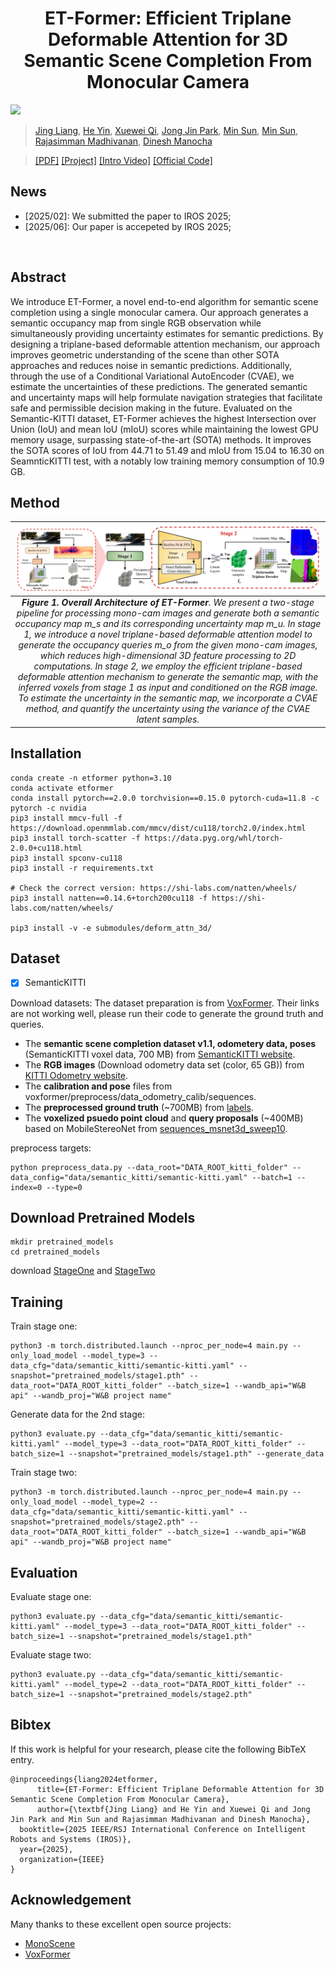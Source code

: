 <div align="center">   
  
# ET-Former: Efficient Triplane Deformable Attention for 3D Semantic Scene Completion From Monocular Camera
</div>

![](./assets/teaser.gif "")

[//]: # (> **ET-Former: Efficient Triplane Deformable Attention for 3D Semantic Scene Completion From Monocular Camera**.)

> [Jing Liang](https://jingliangc.github.io/), [He Yin](https://scholar.google.com/citations?hl=en&user=hKMVC8IAAAAJ), [Xuewei Qi](https://scholar.google.com/citations?hl=en&user=pOA6uKMAAAAJ&view_op=list_works&sortby=pubdate), [Jong Jin Park](https://scholar.google.com/citations?user=W-W1ew4AAAAJ), [Min Sun](https://scholar.google.com/citations?user=1Rf6sGcAAAAJ), [Min Sun](https://scholar.google.com/citations?user=1Rf6sGcAAAAJ), [Rajasimman Madhivanan](https://www.amazon.science/author/rajasimman-madhivanan), [Dinesh Manocha](https://scholar.google.com/citations?user=X08l_4IAAAAJ)


>  [[PDF]](https://arxiv.org/abs/2410.11019) [[Project]](https://github.com/jingGM/ET-Former.git) [[Intro Video]](https://youtu.be/aXnddiGxag0) [[Official Code]](https://github.com/amazon-science/ET-Former)


## News
- [2025/02]: We submitted the paper to IROS 2025;
- [2025/06]: Our paper is accepeted by IROS 2025;
</br>


## Abstract
We introduce ET-Former, a novel end-to-end algorithm for semantic scene completion using a single monocular camera. Our approach generates a semantic occupancy map from single RGB observation while simultaneously providing uncertainty estimates for semantic predictions. By designing a triplane-based deformable attention mechanism, our approach improves geometric understanding of the scene than other SOTA approaches and reduces noise in semantic predictions. Additionally, through the use of a Conditional Variational AutoEncoder (CVAE), we estimate the uncertainties of these predictions. The generated semantic and uncertainty maps will help formulate navigation strategies that facilitate safe and permissible decision making in the future. Evaluated on the Semantic-KITTI dataset, ET-Former achieves the highest Intersection over Union (IoU) and mean IoU (mIoU) scores while maintaining the lowest GPU memory usage, surpassing state-of-the-art (SOTA) methods. It improves the SOTA scores of IoU from 44.71 to 51.49 and mIoU from 15.04 to 16.30 on SeamnticKITTI test, with a notably low training memory consumption of 10.9 GB.

## Method

|                                                                                                                                                                                                                                                                                                                                                                              ![space-1.jpg](assets/architecture.png)                                                                                                                                                                                                                                                                                                                                                                              | 
|:-------------------------------------------------------------------------------------------------------------------------------------------------------------------------------------------------------------------------------------------------------------------------------------------------------------------------------------------------------------------------------------------------------------------------------------------------------------------------------------------------------------------------------------------------------------------------------------------------------------------------------------------------------------------------------------------------------------------------------------------------------------------------------------------------:| 
| ***Figure 1. Overall Architecture of ET-Former**. We present a two-stage pipeline for processing mono-cam images and generate both a semantic occupancy map m_s and its corresponding uncertainty map m_u. In stage 1, we introduce a novel triplane-based deformable attention model to generate the occupancy queries m_o from the given mono-cam images, which reduces high-dimensional 3D feature processing to 2D computations. In stage 2, we employ the efficient triplane-based deformable attention mechanism to generate the semantic map, with the inferred voxels from stage 1 as input and conditioned on the RGB image. To estimate the uncertainty in the semantic map, we incorporate a CVAE method, and quantify the uncertainty using the variance of the CVAE latent samples.* |

## Installation
```
conda create -n etformer python=3.10
conda activate etformer
conda install pytorch==2.0.0 torchvision==0.15.0 pytorch-cuda=11.8 -c pytorch -c nvidia
pip3 install mmcv-full -f https://download.openmmlab.com/mmcv/dist/cu118/torch2.0/index.html
pip3 install torch-scatter -f https://data.pyg.org/whl/torch-2.0.0+cu118.html
pip3 install spconv-cu118
pip3 install -r requirements.txt

# Check the correct version: https://shi-labs.com/natten/wheels/
pip3 install natten==0.14.6+torch200cu118 -f https://shi-labs.com/natten/wheels/

pip3 install -v -e submodules/deform_attn_3d/
```

## Dataset

- [x] SemanticKITTI

Download datasets: The dataset preparation is from [VoxFormer](https://github.com/NVlabs/VoxFormer/blob/main/docs/prepare_dataset.md). Their links are not working well, please run their code to generate the ground truth and queries.
-  The **semantic scene completion dataset v1.1, odometery data, poses** (SemanticKITTI voxel data, 700 MB) from [SemanticKITTI website](http://www.semantic-kitti.org/dataset.html#download).
-  The **RGB images** (Download odometry data set (color, 65 GB)) from [KITTI Odometry website](http://www.cvlibs.net/datasets/kitti/eval_odometry.php).
-  The **calibration and pose** files from voxformer/preprocess/data_odometry_calib/sequences.
-  The **preprocessed ground truth** (~700MB) from [labels](https://drive.google.com/file/d/1r6RWjPClt9-EBbuOczLB295c00o7pOOP/view?usp=share_link).
-  The **voxelized psuedo point cloud** and **query proposals** (~400MB) based on MobileStereoNet from [sequences_msnet3d_sweep10](https://drive.google.com/file/d/1nxWC3z4D4LDboQoMA-mnlJ7QHUnR9gRn/view?usp=share_link).

preprocess targets:
```
python preprocess_data.py --data_root="DATA_ROOT_kitti_folder" --data_config="data/semantic_kitti/semantic-kitti.yaml" --batch=1 --index=0 --type=0
```

## Download Pretrained Models
```commandline
mkdir pretrained_models
cd pretrained_models
```
download [StageOne](https://drive.google.com/file/d/1fVxfhIgrVkoWvfWWFgVBOl5E5f3sXzbq/view?usp=sharing) and [StageTwo](https://drive.google.com/file/d/1ifkShR71gS7nv33pgQg7JG4JOwSUqc3p/view?usp=sharing)

## Training
Train stage one:
```
python3 -m torch.distributed.launch --nproc_per_node=4 main.py --only_load_model --model_type=3 --data_cfg="data/semantic_kitti/semantic-kitti.yaml" --snapshot="pretrained_models/stage1.pth" --data_root="DATA_ROOT_kitti_folder" --batch_size=1 --wandb_api="W&B api" --wandb_proj="W&B project name"
```

Generate data for the 2nd stage:
```
python3 evaluate.py --data_cfg="data/semantic_kitti/semantic-kitti.yaml" --model_type=3 --data_root="DATA_ROOT_kitti_folder" --batch_size=1 --snapshot="pretrained_models/stage1.pth" --generate_data
```

Train stage two:
```
python3 -m torch.distributed.launch --nproc_per_node=4 main.py --only_load_model --model_type=2 --data_cfg="data/semantic_kitti/semantic-kitti.yaml" --snapshot="pretrained_models/stage2.pth" --data_root="DATA_ROOT_kitti_folder" --batch_size=1 --wandb_api="W&B api" --wandb_proj="W&B project name"
```


## Evaluation
Evaluate stage one:
```
python3 evaluate.py --data_cfg="data/semantic_kitti/semantic-kitti.yaml" --model_type=3 --data_root="DATA_ROOT_kitti_folder" --batch_size=1 --snapshot="pretrained_models/stage1.pth"
```
Evaluate stage two:
```
python3 evaluate.py --data_cfg="data/semantic_kitti/semantic-kitti.yaml" --model_type=2 --data_root="DATA_ROOT_kitti_folder" --batch_size=1 --snapshot="pretrained_models/stage2.pth"
```

## Bibtex
If this work is helpful for your research, please cite the following BibTeX entry.

```
@inproceedings{liang2024etformer,
      title={ET-Former: Efficient Triplane Deformable Attention for 3D Semantic Scene Completion From Monocular Camera}, 
      author={\textbf{Jing Liang} and He Yin and Xuewei Qi and Jong Jin Park and Min Sun and Rajasimman Madhivanan and Dinesh Manocha},
  booktitle={2025 IEEE/RSJ International Conference on Intelligent Robots and Systems (IROS)},
  year={2025},
  organization={IEEE}
}
```


## Acknowledgement

Many thanks to these excellent open source projects:
- [MonoScene](https://github.com/astra-vision/MonoScene)
- [VoxFormer](https://github.com/NVlabs/VoxFormer)
